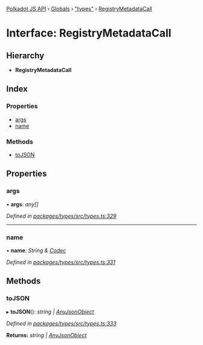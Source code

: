 [Polkadot JS API](../README.md) › [Globals](../globals.md) › ["types"](../modules/_types_.md) › [RegistryMetadataCall](_types_.registrymetadatacall.md)

# Interface: RegistryMetadataCall

## Hierarchy

* **RegistryMetadataCall**

## Index

### Properties

* [args](_types_.registrymetadatacall.md#args)
* [name](_types_.registrymetadatacall.md#name)

### Methods

* [toJSON](_types_.registrymetadatacall.md#tojson)

## Properties

###  args

• **args**: *any[]*

*Defined in [packages/types/src/types.ts:329](https://github.com/polkadot-js/api/blob/20ed3bb5fe/packages/types/src/types.ts#L329)*

___

###  name

• **name**: *String & [Codec](_types_.codec.md)*

*Defined in [packages/types/src/types.ts:331](https://github.com/polkadot-js/api/blob/20ed3bb5fe/packages/types/src/types.ts#L331)*

## Methods

###  toJSON

▸ **toJSON**(): *string | [AnyJsonObject](_types_.anyjsonobject.md)*

*Defined in [packages/types/src/types.ts:333](https://github.com/polkadot-js/api/blob/20ed3bb5fe/packages/types/src/types.ts#L333)*

**Returns:** *string | [AnyJsonObject](_types_.anyjsonobject.md)*
